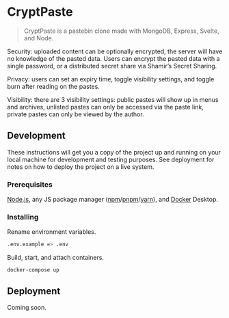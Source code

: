# CryptPaste
> CryptPaste is a pastebin clone made with MongoDB, Express, Svelte, and Node.

Security: uploaded content can be optionally encrypted, the server will have no knowledge of the pasted data. Users can encrypt the pasted data with a single password, or a distributed secret share via Shamir’s Secret Sharing.

Privacy: users can set an expiry time, toggle visibility settings, and toggle burn after reading on the pastes.

Visibility: there are 3 visibility settings: public pastes will show up in menus and archives, unlisted pastes can only be accessed via the paste link, private pastes can only be viewed by the author.

## Development
These instructions will get you a copy of the project up and running on your local machine for development and testing purposes. See deployment for notes on how to deploy the project on a live system.

### Prerequisites
[Node.js](https://nodejs.org/en/), any JS package manager ([npm](https://www.npmjs.com/)/[pnpm](https://pnpm.io/)/[yarn](https://yarnpkg.com/)), and [Docker](https://docs.docker.com/get-docker/) Desktop.

### Installing
Rename environment variables.
```sh
.env.example => .env
```
Build, start, and attach containers.
```
docker-compose up
```
## Deployment
Coming soon.

